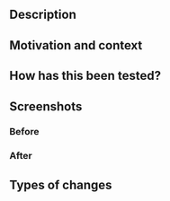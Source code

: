 <!--
Provide a general summary of your changes in the Title above.

We welcome pull requests for bug fixes and minor improvements, but please note
that major changes must be approved and planned.

Please read our contributing guidelines for more information:

https://github.com/ClassicPress/ClassicPress/blob/develop/.github/CONTRIBUTING.md
-->

## Description
<!--
Describe your changes in detail.
-->

## Motivation and context
<!--
Why is this change required? What problem does it solve?

If it fixes an open issue, please link to the issue here.
-->

## How has this been tested?
<!--
Please describe in detail how you tested your changes.

Include details of your testing environment, and the tests you ran to see how
your change affects other areas of the code, etc.

Please include automated tests with new or changed code, if applicable.
-->

## Screenshots
<!--
Screenshots are very helpful for reviewers to quickly see how your change works.
-->

### Before
<!--
Insert screenshot(s) of the current behavior (before your changes) here.
-->

### After
<!--
Insert screenshot(s) of the new, proposed behavior (after your changes) here.
-->

## Types of changes
<!--
What types of changes does your code introduce?  Most PRs are one of the following:

- Bug fix
- New feature
- Breaking change
-->

